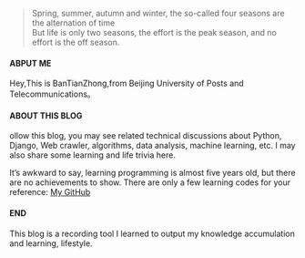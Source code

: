 > Spring, summer, autumn and winter, the so-called four seasons are the alternation of time  
> But life is only two seasons, the effort is the peak season, and no effort is the off season.

#### ABPUT ME


Hey,This is BanTianZhong,from Beijing University of Posts and Telecommunications。


#### ABOUT THIS BLOG


ollow this blog, you may see related technical discussions about Python, Django, Web crawler, algorithms, data analysis, machine learning, etc. I may also share some learning and life trivia here.

It’s awkward to say, learning programming is almost five years old, but there are no achievements to show. There are only a few learning codes for your reference: [My GitHub](https://github.com/HalfClock)


#### END


This blog is a recording tool I learned to output my knowledge accumulation and learning, lifestyle.

<br/>
<br/>
<br/>
<br/>